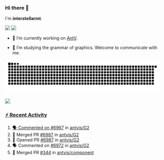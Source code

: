 ### Hi there 👋

I'm **interstellarmt**.

[![](https://img.shields.io/endpoint?url=https://awards.antv.vision/interstellarmt-g2-contributor.json)](https://github.com/antvis/g2)
[![](https://img.shields.io/endpoint?url=https://awards.antv.vision/interstellarmt-gpt-vis-contributor.json)](https://github.com/antvis/gpt-vis)

- 🔭 I’m currently working on [AntV](https://github.com/antvis).

- 📖 I’m studying the grammar of graphics. Welcome to communicate with me.

![](https://raw.githubusercontent.com/interstellarmt/interstellarmt/refs/heads/output/github-contribution-grid-snake.svg)
<div>
  <a href="https://github.com/interstellarmt">
  <img height="180em" src="https://github-readme-stats-eight-theta.vercel.app/api?username=interstellarmt&show_icons=true&include_all_commits=true&count_private=true&theme=tokyonight"/>
</div>
    
### :zap: Recent Activity

<!--START_SECTION:activity-->
1. 🗣 Commented on [#6967](https://github.com/antvis/G2/pull/6967#issuecomment-2947895608) in [antvis/G2](https://github.com/antvis/G2)
2. 🎉 Merged PR [#6987](https://github.com/antvis/G2/pull/6987) in [antvis/G2](https://github.com/antvis/G2)
3. 💪 Opened PR [#6987](https://github.com/antvis/G2/pull/6987) in [antvis/G2](https://github.com/antvis/G2)
4. 🗣 Commented on [#6972](https://github.com/antvis/G2/issues/6972#issuecomment-2939287682) in [antvis/G2](https://github.com/antvis/G2)
5. 🎉 Merged PR [#344](https://github.com/antvis/component/pull/344) in [antvis/component](https://github.com/antvis/component)
<!--END_SECTION:activity-->

